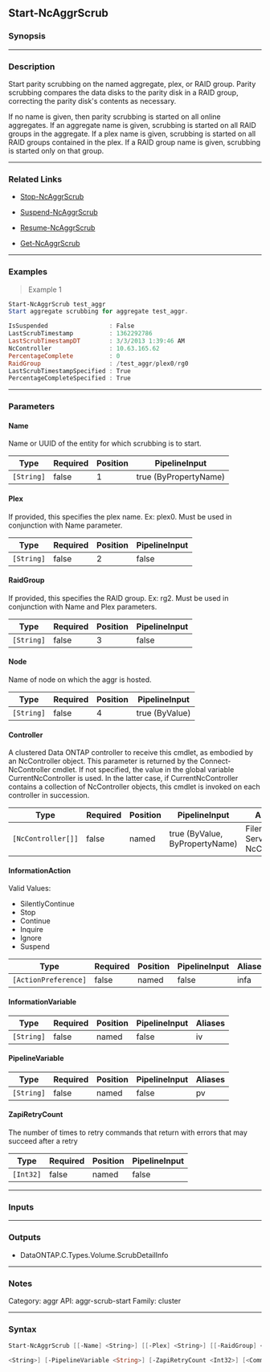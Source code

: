 Start-NcAggrScrub
-----------------

### Synopsis

---

### Description

Start parity scrubbing on the named aggregate, plex, or RAID group.  Parity scrubbing compares the data disks to the parity disk in a RAID group, correcting the parity disk's contents as necessary.

If no name is given, then parity scrubbing is started on all online aggregates.  If an aggregate name is given, scrubbing is started on all RAID groups in the aggregate.  If a plex name is given, scrubbing is started on all RAID groups contained in the plex.  If a RAID group name is given, scrubbing is started only on that group.

---

### Related Links
* [Stop-NcAggrScrub](Stop-NcAggrScrub)

* [Suspend-NcAggrScrub](Suspend-NcAggrScrub)

* [Resume-NcAggrScrub](Resume-NcAggrScrub)

* [Get-NcAggrScrub](Get-NcAggrScrub)

---

### Examples
> Example 1

```PowerShell
Start-NcAggrScrub test_aggr
Start aggregate scrubbing for aggregate test_aggr.

IsSuspended                 : False
LastScrubTimestamp          : 1362292786
LastScrubTimestampDT        : 3/3/2013 1:39:46 AM
NcController                : 10.63.165.62
PercentageComplete          : 0
RaidGroup                   : /test_aggr/plex0/rg0
LastScrubTimestampSpecified : True
PercentageCompleteSpecified : True

```

---

### Parameters
#### **Name**
Name or UUID of the entity for which scrubbing is to start.

|Type      |Required|Position|PipelineInput        |
|----------|--------|--------|---------------------|
|`[String]`|false   |1       |true (ByPropertyName)|

#### **Plex**
If provided, this specifies the plex name. Ex: plex0.  Must be used in conjunction with Name parameter.

|Type      |Required|Position|PipelineInput|
|----------|--------|--------|-------------|
|`[String]`|false   |2       |false        |

#### **RaidGroup**
If provided, this specifies the RAID group. Ex: rg2.  Must be used in conjunction with Name and Plex parameters.

|Type      |Required|Position|PipelineInput|
|----------|--------|--------|-------------|
|`[String]`|false   |3       |false        |

#### **Node**
Name of node on which the aggr is hosted.

|Type      |Required|Position|PipelineInput |
|----------|--------|--------|--------------|
|`[String]`|false   |4       |true (ByValue)|

#### **Controller**
A clustered Data ONTAP controller to receive this cmdlet, as embodied by an NcController object.  This parameter is returned by the Connect-NcController cmdlet.  If not specified, the value in the global variable CurrentNcController is used.  In the latter case, if CurrentNcController contains a collection of NcController objects, this cmdlet is invoked on each controller in succession.

|Type              |Required|Position|PipelineInput                 |Aliases                          |
|------------------|--------|--------|------------------------------|---------------------------------|
|`[NcController[]]`|false   |named   |true (ByValue, ByPropertyName)|Filer<br/>Server<br/>NcController|

#### **InformationAction**

Valid Values:

* SilentlyContinue
* Stop
* Continue
* Inquire
* Ignore
* Suspend

|Type                |Required|Position|PipelineInput|Aliases|
|--------------------|--------|--------|-------------|-------|
|`[ActionPreference]`|false   |named   |false        |infa   |

#### **InformationVariable**

|Type      |Required|Position|PipelineInput|Aliases|
|----------|--------|--------|-------------|-------|
|`[String]`|false   |named   |false        |iv     |

#### **PipelineVariable**

|Type      |Required|Position|PipelineInput|Aliases|
|----------|--------|--------|-------------|-------|
|`[String]`|false   |named   |false        |pv     |

#### **ZapiRetryCount**
The number of times to retry commands that return with errors that may succeed after a retry

|Type     |Required|Position|PipelineInput|
|---------|--------|--------|-------------|
|`[Int32]`|false   |named   |false        |

---

### Inputs

---

### Outputs
* DataONTAP.C.Types.Volume.ScrubDetailInfo

---

### Notes
Category: aggr
API: aggr-scrub-start
Family: cluster

---

### Syntax
```PowerShell
Start-NcAggrScrub [[-Name] <String>] [[-Plex] <String>] [[-RaidGroup] <String>] [[-Node] <String>] [-Controller <NcController[]>] [-InformationAction <ActionPreference>] [-InformationVariable 
```
```PowerShell
<String>] [-PipelineVariable <String>] [-ZapiRetryCount <Int32>] [<CommonParameters>]
```
